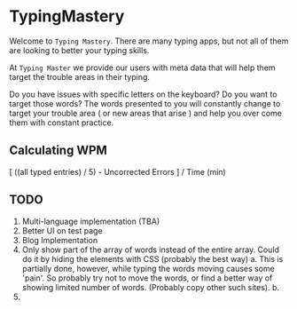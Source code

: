 # TypingMastery

Welcome to `Typing Mastery`. There are many typing apps, but not all of them are looking to better your typing skills.

At `Typing Master` we provide our users with meta data that will help them target the trouble areas in their typing.

Do you have issues with specific letters on the keyboard? Do you want to target those words?
The words presented to you will constantly change to target your trouble area ( or new areas that arise ) and help you over come them with constant practice.

## Calculating WPM

[ ((all typed entries) / 5) - Uncorrected Errors ] / Time (min)

## TODO
1. Multi-language implementation (TBA)
2. Better UI on test page
3. Blog Implementation
4. Only show part of the array of words instead of the entire array. Could do it by hiding the elements with CSS (probably the best way)
  a. This is partially done, however, while typing the words moving causes some 'pain'. So probably try not to move the words, or find a better way of showing limited number of words. (Probably copy other such sites).
  b.
5.
